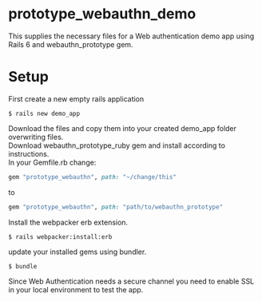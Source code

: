 # prototype_webauthn_demo
This supplies the necessary files for a Web authentication demo app using Rails 6 and webauthn_prototype gem.

# Setup

First create a new empty rails application
```
$ rails new demo_app
```
Download the files and copy them into your created demo_app folder overwriting files.\
Download webauthn_prototype_ruby gem and install according to instructions.\
In your Gemfile.rb change:
```ruby
gem "prototype_webauthn", path: "~/change/this"
```
to
```ruby
gem "prototype_webauthn", path: "path/to/webauthn_prototype"
```
Install the webpacker erb extension.
```
$ rails webpacker:install:erb
```

update your installed gems using bundler.
```
$ bundle
```
Since Web Authentication needs a secure channel you need to enable SSL in your local environment to test the app.
```

```



